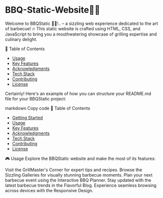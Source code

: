 # BBQ-Static-Website🥩🔥
Welcome to BBQStatic 🥩🔥!.. – a sizzling web experience dedicated to the art of barbecue! 🔥 This static website is crafted using HTML, CSS, and JavaScript to bring you a mouthwatering showcase of grilling expertise and culinary delight.

📜 Table of Contents
- [Usage](#-usage)
- [Key Features](#-key-features)
- [Acknowledgments](#-acknowledgments)
- [Tech Stack](#-tech-stack)
- [Contributing](#-contributing)
- [License](#-license)

  
Certainly! Here's an example of how you can structure your README.md file for your BBQStatic project:

markdown
Copy code
📜 Table of Contents
- [Getting Started](#-getting-started)
- [Usage](#-usage)
- [Key Features](#-key-features)
- [Acknowledgments](#-acknowledgments)
- [Tech Stack](#-tech-stack)
- [Contributing](#-contributing)
- [License](#-license)

🎮 Usage
Explore the BBQStatic website and make the most of its features:

Visit the GrillMaster's Corner for expert tips and recipes.
Browse the Sizzling Galleries for visually stunning barbecue moments.
Plan your next barbecue event using the Interactive BBQ Planner.
Stay updated with the latest barbecue trends in the Flavorful Blog.
Experience seamless browsing across devices with the Responsive Design.
